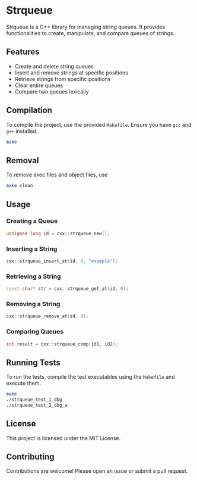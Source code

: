 # Strqueue

Strqueue is a C++ library for managing string queues. It provides functionalities to create, manipulate, and compare queues of strings.

## Features

- Create and delete string queues
- Insert and remove strings at specific positions
- Retrieve strings from specific positions
- Clear entire queues
- Compare two queues lexically

## Compilation

To compile the project, use the provided `Makefile`. Ensure you have `gcc` and `g++` installed.

```sh
make
```

## Removal

To remove exec files and object files, use 

```sh
make clean
```

## Usage

### Creating a Queue

```cpp
unsigned long id = cxx::strqueue_new();
```

### Inserting a String

```cpp
cxx::strqueue_insert_at(id, 0, "example");
```

### Retrieving a String

```cpp
const char* str = cxx::strqueue_get_at(id, 0);
```

### Removing a String

```cpp
cxx::strqueue_remove_at(id, 0);
```

### Comparing Queues

```cpp
int result = cxx::strqueue_comp(id1, id2);
```

## Running Tests

To run the tests, compile the test executables using the `Makefile` and execute them.

```sh
make
./strqueue_test_1_dbg
./strqueue_test_2_dbg_a
```

## License

This project is licensed under the MIT License.

## Contributing

Contributions are welcome! Please open an issue or submit a pull request.
